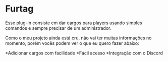 # Furtag

Esse plug-in consiste em dar cargos para players usando simples comandos e sempre precisar de um administrador.

Como o meu projeto ainda está cru, não vai ter muitas informações no momento, porém vocês podem ver o que eu quero fazer abaixo:

*Adicionar cargos com facilidade
*Fácil acesso
*Integração com o Discord
